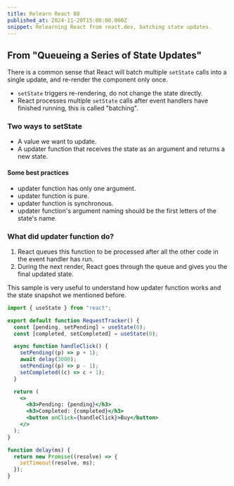 ```yaml
---
title: Relearn React 08
published_at: 2024-11-20T15:00:00.000Z
snippet: Relearning React from react.dev, batching state updates.
---
```


## From "Queueing a Series of State Updates"

There is a common sense that React will batch multiple `setState` calls into a single update, and re-render the component only once.

- `setState` triggers re-rendering, do not change the state directly.
- React processes multiple `setState` calls after event handlers have finished running, this is called "batching".

### Two ways to setState

- A value we want to update.
- A updater function that receives the state as an argument and returns a new state.

#### Some best practices

- updater function has only one argument.
- updater function is pure.
- updater function is synchronous.
- updater function's argument naming should be the first letters of the state's name.

### What did updater function do?

1. React queues this function to be processed after all the other code in the event handler has run.
2. During the next render, React goes through the queue and gives you the final updated state.

This sample is very useful to understand how updater function works and the state snapshot we mentioned before.

```jsx
import { useState } from "react";

export default function RequestTracker() {
  const [pending, setPending] = useState(0);
  const [completed, setCompleted] = useState(0);

  async function handleClick() {
    setPending((p) => p + 1);
    await delay(3000);
    setPending((p) => p - 1);
    setCompleted((c) => c + 1);
  }

  return (
    <>
      <h3>Pending: {pending}</h3>
      <h3>Completed: {completed}</h3>
      <button onClick={handleClick}>Buy</button>
    </>
  );
}

function delay(ms) {
  return new Promise((resolve) => {
    setTimeout(resolve, ms);
  });
}
```
